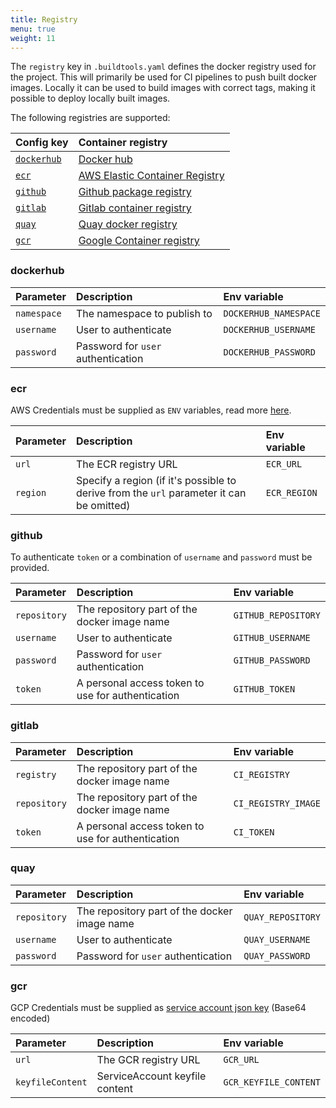 ```yaml
---
title: Registry
menu: true
weight: 11
---
```


The `registry` key in `.buildtools.yaml` defines the docker registry used for the project. This will primarily be used for CI pipelines to push built docker images.
Locally it can be used to build images with correct tags, making it possible to deploy locally built images.

The following registries are supported:

| Config key| Container registry    |
| :------------- | :--------------------- |
| [`dockerhub`](#dockerhub) | [Docker hub](https://hub.docker.com/) |
| [`ecr`](#ecr) | [AWS Elastic Container Registry](https://docs.aws.amazon.com/ecr/index.html)  |
| [`github`](#github) | [Github package registry](https://help.github.com/en/github/managing-packages-with-github-package-registry/about-github-package-registry) |
| [`gitlab`](#gitlab) | [Gitlab container registry](https://docs.gitlab.com/ee/user/packages/container_registry/) |
| [`quay`](#quay) | [Quay docker registry](https://docs.quay.io/) |
| [`gcr`](#gcr) | [Google Container registry](https://cloud.google.com/container-registry) |

### dockerhub

| Parameter         | Description                          | Env variable           |
| :---------------- | :----------------------------------- | :--------------------- |
| `namespace`       |  The namespace to publish to         | `DOCKERHUB_NAMESPACE`  |
| `username`        |  User to authenticate                | `DOCKERHUB_USERNAME`   |
| `password`        |  Password for `user` authentication  | `DOCKERHUB_PASSWORD`   |

### ecr

AWS Credentials must be supplied as `ENV` variables, read more [here](https://docs.aws.amazon.com/cli/latest/userguide/cli-configure-files.html).

| Parameter | Description                                                                                | Env variable           |
| :-------- | :----------------------------------------------------------------------------------------- | :--------------------- |
| `url`     | The ECR registry URL                                                                       | `ECR_URL`              |
| `region`  | Specify a region (if it's possible to derive from the `url` parameter it can be omitted)   | `ECR_REGION`           | 

### github

To authenticate `token` or a combination of `username` and `password` must be provided.

| Parameter       | Description                                          | Env variable             |
| :-------------- | :--------------------------------------------------- | :----------------------- |
| `repository`    | The repository part of the docker image name         | `GITHUB_REPOSITORY`      |
| `username`      | User to authenticate                                 | `GITHUB_USERNAME`        |
| `password`      | Password for `user` authentication                   | `GITHUB_PASSWORD`        |
| `token`         | A personal access token to use for authentication    | `GITHUB_TOKEN`           |


### gitlab


| Parameter        | Description                                          | Env variable            |
| :--------------- | :--------------------------------------------------- | :---------------------- |
| `registry`       | The repository part of the docker image name         | `CI_REGISTRY`           |
| `repository`     | The repository part of the docker image name         | `CI_REGISTRY_IMAGE`     |
| `token`          | A personal access token to use for authentication    | `CI_TOKEN`              |

### quay


| Parameter       | Description                                          | Env variable         |
| :-------------- | :--------------------------------------------------- | :------------------- |
| `repository`    | The repository part of the docker image name         | `QUAY_REPOSITORY`    |
| `username`      | User to authenticate                                 | `QUAY_USERNAME`      |
| `password`      | Password for `user` authentication                   | `QUAY_PASSWORD`      |

### gcr

GCP Credentials must be supplied as [service account json key](https://cloud.google.com/container-registry/docs/advanced-authentication#json-key) (Base64 encoded)

| Parameter         | Description                       | Env variable           |
| :---------------- | :-------------------------------- | :--------------------- |
| `url`             | The GCR registry URL              | `GCR_URL`              |
| `keyfileContent`  | ServiceAccount keyfile content    | `GCR_KEYFILE_CONTENT`  | 
